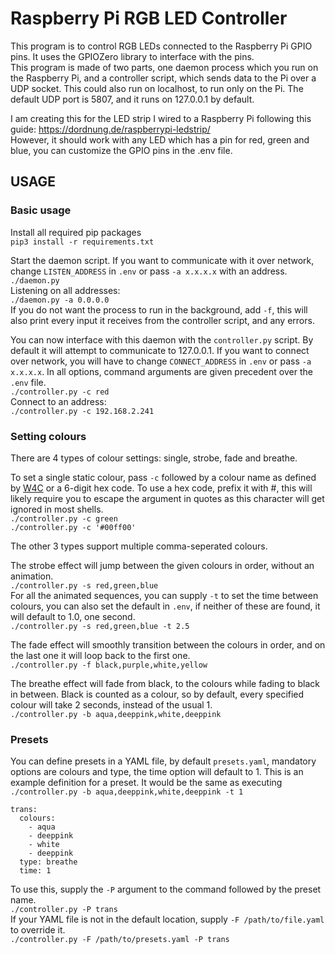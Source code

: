 # Raspberry Pi RGB LED Controller

This program is to control RGB LEDs connected to the Raspberry Pi GPIO pins. It uses the GPIOZero library to interface with the pins.  
This program is made of two parts, one daemon process which you run on the Raspberry Pi, and a controller script, which sends data to the Pi over a UDP socket. This could also run on localhost, to run only on the Pi. The default UDP port is 5807, and it runs on 127.0.0.1 by default.  

I am creating this for the LED strip I wired to a Raspberry Pi following this guide: https://dordnung.de/raspberrypi-ledstrip/  
However, it should work with any LED which has a pin for red, green and blue, you can customize the GPIO pins in the .env file.  

## USAGE

### Basic usage

Install all required pip packages  
`pip3 install -r requirements.txt`  

Start the daemon script. If you want to communicate with it over network, change `LISTEN_ADDRESS` in `.env` or pass `-a x.x.x.x` with an address.  
`./daemon.py`  
Listening on all addresses:  
`./daemon.py -a 0.0.0.0`  
If you do not want the process to run in the background, add `-f`, this will also print every input it receives from the controller script, and any errors.  

You can now interface with this daemon with the `controller.py` script. By default it will attempt to communicate to 127.0.0.1. If you want to connect over network, you will have to change `CONNECT_ADDRESS` in `.env` or pass `-a x.x.x.x`. In all options, command arguments are given precedent over the `.env` file.  
`./controller.py -c red`  
Connect to an address:  
`./controller.py -c 192.168.2.241`  


### Setting colours

There are 4 types of colour settings: single, strobe, fade and breathe.  

To set a single static colour, pass `-c` followed by a colour name as defined by [W4C](https://www.w3.org/TR/css-color-3/#svg-color) or a 6-digit hex code. To use a hex code, prefix it with #, this will likely require you to escape the argument in quotes as this character will get ignored in most shells.  
`./controller.py -c green`  
`./controller.py -c '#00ff00'`  

The other 3 types support multiple comma-seperated colours.  

The strobe effect will jump between the given colours in order, without an animation.  
`./controller.py -s red,green,blue`  
For all the animated sequences, you can supply `-t` to set the time between colours, you can also set the default in `.env`, if neither of these are found, it will default to 1.0, one second.  
`./controller.py -s red,green,blue -t 2.5`  

The fade effect will smoothly transition between the colours in order, and on the last one it will loop back to the first one.  
`./controller.py -f black,purple,white,yellow`  

The breathe effect will fade from black, to the colours while fading to black in between. Black is counted as a colour, so by default, every specified colour will take 2 seconds, instead of the usual 1.  
`./controller.py -b aqua,deeppink,white,deeppink`  

### Presets

You can define presets in a YAML file, by default `presets.yaml`, mandatory options are colours and type, the time option will default to 1.
This is an example definition for a preset. It would be the same as executing `./controller.py -b aqua,deeppink,white,deeppink -t 1`  
```
trans:
  colours:
    - aqua
    - deeppink
    - white
    - deeppink
  type: breathe
  time: 1
```

To use this, supply the `-P` argument to the command followed by the preset name.  
`./controller.py -P trans`  
If your YAML file is not in the default location, supply `-F /path/to/file.yaml` to override it.  
`./controller.py -F /path/to/presets.yaml -P trans`  
